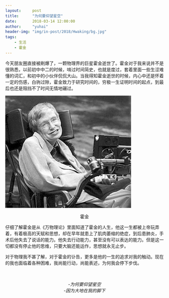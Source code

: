 ```yaml
---
layout:     post
title:      "为何要仰望星空"
date:       2018-03-14 12:00:00
author:     "yuhai"
header-img: "img/in-post/2018/Hwaking/bg.jpg"
tags:
    - 生活
    - 霍金
---
```


今天朋友圈直接被刷爆了，一颗物理界的巨星霍金逝世了。霍金对于我来说并不是很熟悉，以前初中中二的时候，啃过时间简史，也就是度过，套着里面一些生涩难懂的词汇，和初中的小伙伴侃侃大山。当我得知霍金逝世的时候，内心中还是怀着一定的伤感，白驹过隙，霍金致力于研究时间的，穷极一生证明时间的起点，到最后也还是阻挡不了时间无情地碾过。

![Hwaking](/img/in-post/2018/Hwaking/hwaking.jpg)
<center >霍金</center >

仔细了解霍金是从《万物理论》里面知道了霍金的人生，他这一生都被上帝玩弄着，有着极高的天赋和思想，却在早年就患上了肌肉萎缩的绝症，到后患肺炎，手术后他失去了说话的能力。他失去行动能力，甚至没有可以表达的能力。但是这一切都没有停止他的思维，只要大脑还能运作，思想就永无止步。  

对于物理我不甚了解，对于霍金的讣告，更多是他的一生的追求对我的触动。现在的我也面临着各种困难，我尚能行动，尚能表述，为何我会停下步伐。

<br>
<br>
<center style="font-style:oblique">-为何要仰望星空</center >
<center style="font-style:oblique">-因为大地在我的脚下</center >